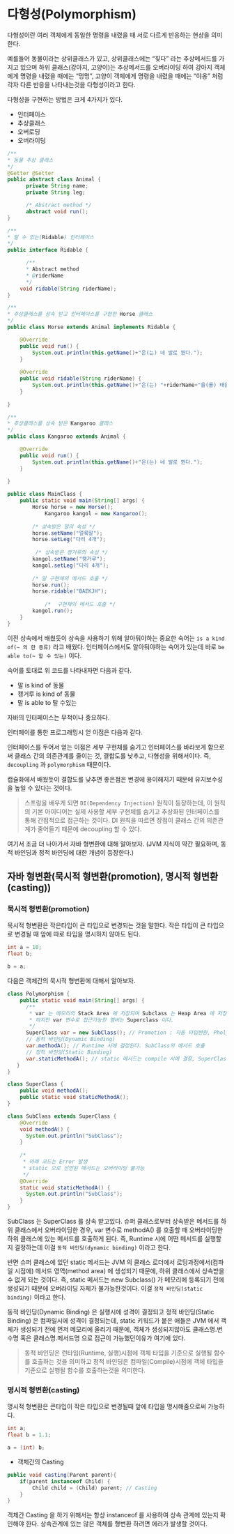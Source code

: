 # 다형성(Polymorphism)

다형성이란 여러 객체에게 동일한 명령을 내렸을 때 서로 다르게 반응하는 현상을 의미한다.

예를들어 동물이라는 상위클래스가 있고, 상위클래스에는 “짖다” 라는 추상메서드를 가지고 있으며 하위 클래스(강아지, 고양이)는 추상메서드를 오버라이딩 하여 
강아지 객체에게 명령을 내렸을 때에는 “멍멍”, 고양이 객체에게 명령을 내렸을 때에는 “야옹” 처럼 각자 다른 반응을 나타내는것을 다형성이라고 한다.

다형성을 구현하는 방법은 크게 4가지가 있다.

- 인터페이스
- 추상클래스
- 오버로딩
- 오버라이딩

```java
/**
* 동물 추상 클래스
*/
@Getter @Setter
public abstract class Animal {
	  private String name;
	  private String leg;

	  /* Abstract method */
	  abstract void run();
}

/**
* 탈 수 있는(Ridable) 인터페이스
*/
public interface Ridable {

	  /**
	  * Abstract method 
	  * @riderName
	  */
	void ridable(String riderName);
}

/**
* 추상클래스를 상속 받고 인터페이스를 구현한 Horse 클래스
*/
public class Horse extends Animal implements Ridable {

	@Override
	public void run() {
		System.out.println(this.getName()+"은(는) 네 발로 뛴다.");
	}
  
	@Override
	public void ridable(String riderName) {
		System.out.println(this.getName()+"은(는) "+riderName+"을(를) 태울 수 있다.");
	}
  
}

/**
* 추상클래스를 상속 받은 Kangaroo 클래스
*/
public class Kangaroo extends Animal {

	@Override
	public void run() {
		System.out.println(this.getName()+"은(는) 네 발로 뛴다.");
	}
  
}

public class MainClass {
	public static void main(String[] args) {
		Horse horse = new Horse();
    		Kangaroo kangol = new Kangaroo();
    
		/* 상속받은 말의 속성 */
		horse.setName("얼룩말");
		horse.setLeg("다리 4개");
    
   		 /* 상속받은 캥거루의 속성 */
		kangol.setName("캥거루");
		kangol.setLeg("다리 4개");
    
		/* 말 구현체의 메서드 호출 */
		horse.run();
		horse.ridable("BAEKJH");
    
	        /*  구현체의 메서드 호출 */
		kangol.run();
	}
}
```

이전 상속에서 배웠듯이 상속을 사용하기 위해 알아둬야하는 중요한 숙어는 `is a kind of(~ 의 한 종류)` 라고 배웠다. 인터페이스에서도 알아둬야하는 숙어가 있는데 바로 `be able to(~ 할 수 있는)` 이다.

숙어를 토대로 위 코드를 나타내자면 다음과 같다.

- 말 is kind of 동물
- 캥거루 is kind of 동물
- 말 is able to 탈 수있는

자바의 인터페이스는 무척이나 중요하다.

인터페이를 통한 프로그래밍시 얻 이점은 다음과 같다.

인터페이스를 두어서 얻는 이점은 세부 구현체를 숨기고 인터페이스를 바라보게 함으로써 클래스 간의 의존관계를 줄이는 것, 결합도를 낮추고, 다형성을 위해서이다. 즉, `decoupling` 과 `polymorphism` 때문이다.

캡슐화에서 배웠듯이 결합도를 낮추면 좋은점은 변경에 용이해지기 때문에 유지보수성을 높일 수 있다는 것이다.

> 스프링을 배우게 되면 `DI(Dependency Injection)` 원칙이 등장하는데, 이 원칙의 기본 아이디어는 실제 사용할 세부 구현체를 숨기고 추상화된 인터페이스를 통해 간접적으로 접근하는 것이다. DI 원칙을 따르면 장점이 클래스 간의 의존관계가 줄어들기 때문에 decoupling 할 수 있다.

여기서 조금 더 나아가서 자바 형변환에 대해 알아보자. (JVM 지식이 약간 필요하며, 동적 바인딩과 정적 바인딩에 대한 개념이 등장한다.)

## 자바 형변환(묵시적 형변환(promotion), 명시적 형변환(casting))

### 묵시적 형변환(promotion)

묵시적 형변환은 작은타입이 큰 타입으로 변경되는 것을 말한다. 작은 타입이 큰 타입으로 변경될 때 앞에 따로 타입을 명시하지 않아도 된다.

```java
int a = 10;
float b;

b = a;
```

다음은 객체간의 묵시적 형변환에 대해서 알아보자.

```java
class Polymorphism {
    public static void main(String[] args) {
      /**
       * var 는 메모리의 Stack Area 에 저장되며 Subclass 는 Heap Area 에 저장됩니다. 그리고 스택 영역에 저장된 var 는 힙 영역의 Subclass 를 가리킨다.
       * 하지만 var 변수로 접근가능한 멤버는 Superclass 이다.
       */
      SuperClass var = new SubClass(); // Promotion : 자동 타입변환, Pholymorphism
      // 동적 바인딩(Dynamic Binding)
      var.methodA(); // Runtime 시에 결정된다. SubClass의 메서드 호출
      // 정적 바인딩(Static Binding)
      var.staticMethodA(); // static 메서드는 compile 시에 결정, SuperClass의 메서드 호출
   }
}

class SuperClass {
    public void methodA();
    public static void staticMethodA();
}

class SubClass extends SuperClass {
    @Override
    void methodA() { 
      System.out.println("SubClass");
    }
  
    /*
     * 아래 코드는 Error 발생
     * static 으로 선언된 메서드는 오버라이딩 불가능
     */
    @Override
    static void staticMethodA() { 
      System.out.println("SubClass"); 
    }
}
```

SubClass 는 SuperClass 를 상속 받고있다. 슈퍼 클래스로부터 상속받은 메서드를 하위 클래스에서 오버라이딩한 경우, var 변수로 methodA() 를 호출할 때 오버라이딩한 하위 클래스에 있는
메서드를 호출하게 된다. 즉, Runtime 시에 어떤 메서드를 실행할지 결정하는데 이걸 `동적 바인딩(dynamic binding)` 이라고 한다.

반면 슈퍼 클래스에 있던 static 메서드는 JVM 의 클래스 로더에서 로딩과정에서(컴파일 시점에) 메서드 영역(method area) 에 생성되기 때문에, 하위 클래스에서 상속받을 수 없게 되는 것이다.
즉, static 메서드는 new Subclass() 가 메모리에 등록되기 전에 생성되기 때문에 오버라이딩 자체가 불가능한것이다.
이걸 `정적 바인딩(static binding)` 이라고 한다. 

동적 바인딩(Dynamic Binding) 은 실행시에 성격이 결정되고 정적 바인딩(Static Binding) 은 컴파일시에 성격이 결정되는데, static 키워드가 붙은 애들은 JVM 에서 객체가 생성되기 전에 먼저 메모리에 올리기 때문에, 객체가 생성되지않아도 클래스명.변수명 혹은 클래스명.메서드명 으로 접근이 가능했던이유가 여기에 있다.

> 동적 바인딩은 런타임(Runtime, 실행)시점에 객체 타입을 기준으로 실행될 함수를 호출하는 것을 의미하고 정적 바인딩은 컴파일(Compile)시점에 객체 타입을 기준으로 실행될 함수를 호출하는것을 의미한다.

### 명시적 형변환(casting)

명시적 형변환은 큰타입이 작은 타입으로 변경될때 앞에 타입을 명시해줌으로써 가능하다.

```java
int a;
float b = 1.1;

a = (int) b;
```

- 객체간의 Casting

```java
public void casting(Parent parent){
	if(parent instanceof Child) {
		Child child = (Child) parent; // Casting
	}
}
```

객체간 Casting 을 하기 위해서는 항상 instanceof 를 사용하여 상속 관계에 있는지 확인해야 한다. 상속관계에 있는 않은 객체를 형변환 하려면 에러가 발생할 것이다.
